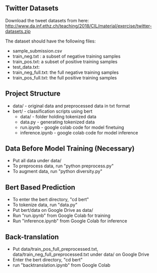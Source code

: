 ## Twitter Datasets
Download the tweet datasets from here:
http://www.da.inf.ethz.ch/teaching/2018/CIL/material/exercise/twitter-datasets.zip

The dataset should have the following files:
- sample_submission.csv
- train_neg.txt :  a subset of negative training samples
- train_pos.txt: a subset of positive training samples
- test_data.txt:
- train_neg_full.txt: the full negative training samples
- train_pos_full.txt: the full positive training samples


## Project Structure
- data/ - original data and preprocessed data in txt format
- bert/ - classification scripts using bert
    - data/ - folder holding tokenized data
    - data.py - generating tokenized data
    - run.ipynb - google colab code for model finetuing
    - inference.ipynb - google colab code for model inference


## Data Before Model Training (Necessary)
- Put all data under data/
- To preprocess data, run "python preprocess.py"
- To augment data, run "python diversity.py"


## Bert Based Prediction
- To enter the bert directory, "cd bert"
- To tokenize data, run "data.py"
- Put bert/data on Google Drive as data/
- Run "run.ipynb" from Google Colab for training
- Run "inference.ipynb" from Google Colab for inference

## Back-translation
- Put data/train_pos_full_preprocessed.txt, data/train_neg_full_preprocessed.txt under data/ on Google Drive
- Enter the bert directory, "cd bert"
- run "backtranslation.ipynb" from Google Colab


